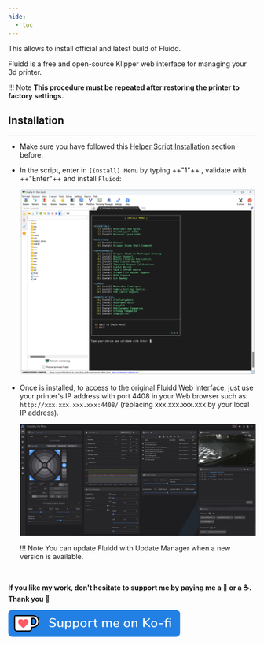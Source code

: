 ```yaml
---
hide:
  - toc
---
```

This allows to install official and latest build of Fluidd.

Fluidd is a free and open-source Klipper web interface for managing your 3d printer.

!!! Note
    **This procedure must be repeated after restoring the printer to factory settings.**


## Installation
<hr>

- Make sure you have followed this <a href="../../helper-script/helper-script-installation">Helper Script Installation</a> section before.

- In the script, enter in `[Install] Menu` by typing ++"1"++ , validate with ++"Enter"++ and install `Fluidd`:

    <img width="900" src="../../assets/img/Creality-Helper-Script/Install_Menu.png">

- Once is installed, to access to the original Fluidd Web Interface, just use your printer's IP address with port 4408 in your Web browser such as: `http://xxx.xxx.xxx.xxx:4408/` (replacing xxx.xxx.xxx.xxx by your local IP address).

    <img width="900" src="../../assets/img/Access-to-Web-Interface/Fluidd_Web_Interface.png">

    !!! Note
        You can update Fluidd with Update Manager when a new version is available.

<br />

**If you like my work, don't hesitate to support me by paying me a 🍺 or a ☕. Thank you 🙂**

<a href="https://ko-fi.com/guilouz" target="_blank"><img width="350" src="../../assets/img/home/Ko-fi.png"></a>
